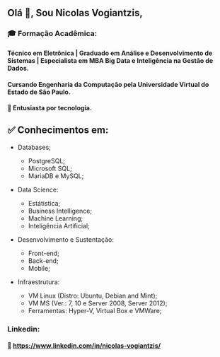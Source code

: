 ## Olá 👋, Sou Nicolas Vogiantzis,

### :mortar_board: Formação Acadêmica:

#### Técnico em Eletrônica | Graduado em Análise e Desenvolvimento de Sistemas | Especialista em MBA Big Data e Inteligência na Gestão de Dados.

#### Cursando Engenharia da Computação pela Universidade Virtual do Estado de São Paulo.

#### :triangular_flag_on_post: Entusiasta por tecnologia.
  
## :white_check_mark: Conhecimentos em:
 
 * Databases;
      * PostgreSQL;
      * Microsoft SQL;
      * MariaDB e MySQL; 
  
 * Data Science:
      * Estátistica;
      * Business Intelligence;
      * Machine Learning;
      * Inteligência Artificial;

 * Desenvolvimento e Sustentação:
      * Front-end;
      * Back-end;
      * Mobile;
 
 * Infraestrutura:
      * VM Linux (Distro: Ubuntu, Debian and Mint);
      * VM MS (Ver.: 7, 10 e Server 2008, Server 2012);
      * Ferramentas: Hyper-V, Virtual Box e VMWare;

### Linkedin:
#### :link: https://www.linkedin.com/in/nicolas-vogiantzis/

<!--
**nickvgs/nickvgs** is a ✨ _special_ ✨ repository because its `README.md` (this file) appears on your GitHub profile.

Here are some ideas to get you started:

- 🔭 I’m currently working on ...
- 🌱 I’m currently learning ...
- 👯 I’m looking to collaborate on ...
- 🤔 I’m looking for help with ...
- 💬 Ask me about ...
- 📫 How to reach me: ...
- 😄 Pronouns: ...
- ⚡ Fun fact: ...
-->
